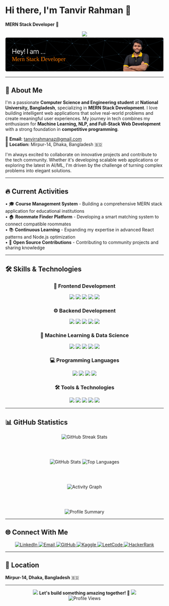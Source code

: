 # Hi there, I'm Tanvir Rahman 👋
**MERN Stack Developer** 🚀
    
<!-- Animated text  -->
<div align="center">
  <img src="https://readme-typing-svg.demolab.com?font=Fira+Code&weight=500&size=22&pause=1000&color=F7A80D&center=true&vCenter=true&width=600&lines=Welcome+to+my+GitHub+profile!;MERN+Stack+Developer;Building+amazing+web+applications!;Always+learning+and+coding!">
</div>   

<img src="https://github.com/tanvirrahmanaz/tanvirrahmanaz/blob/main/github-header-image%20(2).png">

--- 
  
## 🚀 About Me

I'm a passionate **Computer Science and Engineering student** at **National University, Bangladesh**, specializing in **MERN Stack Development**. I love building intelligent web applications that solve real-world problems and create meaningful user experiences. My journey in tech combines my enthusiasm for **Machine Learning, NLP, and Full-Stack Web Development** with a strong foundation in **competitive programming**.

📧 **Email:** tanvirrahmanaz@gmail.com  
📍 **Location:** Mirpur-14, Dhaka, Bangladesh 🇧🇩

I'm always excited to collaborate on innovative projects and contribute to the tech community. Whether it's developing scalable web applications or exploring the latest in AI/ML, I'm driven by the challenge of turning complex problems into elegant solutions.

---

## 🔥 Current Activities

• 🎓 **Course Management System** - Building a comprehensive MERN stack application for educational institutions  
• 🏠 **Roommate Finder Platform** - Developing a smart matching system to connect compatible roommates  
• 📚 **Continuous Learning** - Expanding my expertise in advanced React patterns and Node.js optimization  
• 🤝 **Open Source Contributions** - Contributing to community projects and sharing knowledge

---

## 🛠️ Skills & Technologies

<div align="center">

### **🎨 Frontend Development**
<p>
<img src="https://img.shields.io/badge/React-20232A?style=for-the-badge&logo=react&logoColor=61DAFB&border-radius=50px">
<img src="https://img.shields.io/badge/JavaScript-F7DF1E?style=for-the-badge&logo=javascript&logoColor=black&border-radius=50px">
<img src="https://img.shields.io/badge/HTML5-E34F26?style=for-the-badge&logo=html5&logoColor=white&border-radius=50px">
<img src="https://img.shields.io/badge/CSS3-1572B6?style=for-the-badge&logo=css3&logoColor=white&border-radius=50px">
<img src="https://img.shields.io/badge/Tailwind_CSS-38B2AC?style=for-the-badge&logo=tailwind-css&logoColor=white&border-radius=50px">
</p>

### **⚙️ Backend Development**
<p>
<img src="https://img.shields.io/badge/Node.js-43853D?style=for-the-badge&logo=node.js&logoColor=white&border-radius=50px">
<img src="https://img.shields.io/badge/Express.js-404D59?style=for-the-badge&logo=express&logoColor=white&border-radius=50px">
<img src="https://img.shields.io/badge/MongoDB-4EA94B?style=for-the-badge&logo=mongodb&logoColor=white&border-radius=50px">
<img src="https://img.shields.io/badge/Python-3776AB?style=for-the-badge&logo=python&logoColor=white&border-radius=50px">
<img src="https://img.shields.io/badge/Django-092E20?style=for-the-badge&logo=django&logoColor=white&border-radius=50px">
</p>

### **🤖 Machine Learning & Data Science**
<p>
<img src="https://img.shields.io/badge/TensorFlow-FF6F00?style=for-the-badge&logo=tensorflow&logoColor=white&border-radius=50px">
<img src="https://img.shields.io/badge/PyTorch-EE4C2C?style=for-the-badge&logo=pytorch&logoColor=white&border-radius=50px">
<img src="https://img.shields.io/badge/scikit--learn-F7931E?style=for-the-badge&logo=scikit-learn&logoColor=white&border-radius=50px">
<img src="https://img.shields.io/badge/pandas-150458?style=for-the-badge&logo=pandas&logoColor=white&border-radius=50px">
<img src="https://img.shields.io/badge/numpy-013243?style=for-the-badge&logo=numpy&logoColor=white&border-radius=50px">
</p>

### **💻 Programming Languages**
<p>
<img src="https://img.shields.io/badge/C-00599C?style=for-the-badge&logo=c&logoColor=white&border-radius=50px">
<img src="https://img.shields.io/badge/C++-00599C?style=for-the-badge&logo=c%2B%2B&logoColor=white&border-radius=50px">
<img src="https://img.shields.io/badge/Python-3776AB?style=for-the-badge&logo=python&logoColor=white&border-radius=50px">
<img src="https://img.shields.io/badge/JavaScript-F7DF1E?style=for-the-badge&logo=javascript&logoColor=black&border-radius=50px">
</p>

### **🛠️ Tools & Technologies**
<p>
<img src="https://img.shields.io/badge/Git-F05032?style=for-the-badge&logo=git&logoColor=white&border-radius=50px">
<img src="https://img.shields.io/badge/Docker-2496ED?style=for-the-badge&logo=docker&logoColor=white&border-radius=50px">
<img src="https://img.shields.io/badge/Linux-FCC624?style=for-the-badge&logo=linux&logoColor=black&border-radius=50px">
<img src="https://img.shields.io/badge/VS_Code-007ACC?style=for-the-badge&logo=visual-studio-code&logoColor=white&border-radius=50px">
<img src="https://img.shields.io/badge/Postman-FF6C37?style=for-the-badge&logo=postman&logoColor=white&border-radius=50px">
</p>

</div>

---

## 📊 GitHub Statistics

<div align="center">
  
  <!-- GitHub Streak Stats -->
  <img src="https://github-readme-streak-stats-pi-azure.vercel.app?user=tanvirrahmanaz&theme=radical&hide_border=true&border_radius=20" alt="GitHub Streak Stats" />

  <br><br>
  
  <!-- GitHub Stats and Top Languages side by side -->
  <img src="https://github-readme-stats.vercel.app/api?username=tanvirrahmanaz&show_icons=true&theme=radical&hide_border=true&border_radius=20&count_private=true" alt="GitHub Stats" width="48%" />
  <img src="https://github-readme-stats.vercel.app/api/top-langs?username=tanvirrahmanaz&layout=compact&theme=radical&hide_border=true&border_radius=20" alt="Top Languages" width="48%" />

  <br><br>
  
  <!-- Activity Graph -->
  <img src="https://github-readme-activity-graph.vercel.app/graph?username=tanvirrahmanaz&theme=radical&hide_border=true&border_radius=20" alt="Activity Graph" />

  <br><br>
  
  <!-- Profile Summary -->
  <img src="https://github-profile-summary-cards.vercel.app/api/cards/profile-details?username=tanvirrahmanaz&theme=radical&border_radius=20" alt="Profile Summary" />

</div>

---

## 🌐 Connect With Me

<div align="center">
  <a href="https://linkedin.com/in/tanvirrahmanaz" target="_blank">
    <img src="https://img.shields.io/badge/LinkedIn-0077B5?style=for-the-badge&logo=linkedin&logoColor=white&border-radius=20px" alt="LinkedIn" />
  </a>
  <a href="mailto:tanvirrahmanaz@gmail.com" target="_blank">
    <img src="https://img.shields.io/badge/Gmail-D14836?style=for-the-badge&logo=gmail&logoColor=white&border-radius=20px" alt="Email" />
  </a>
  <a href="https://github.com/tanvirrahmanaz" target="_blank">
    <img src="https://img.shields.io/badge/GitHub-100000?style=for-the-badge&logo=github&logoColor=white&border-radius=20px" alt="GitHub" />
  </a>
  <a href="https://kaggle.com/tanvirrahmanaz" target="_blank">
    <img src="https://img.shields.io/badge/Kaggle-20BEFF?style=for-the-badge&logo=kaggle&logoColor=white&border-radius=20px" alt="Kaggle" />
  </a>
  <a href="https://www.leetcode.com/tanvirrahmanaz" target="_blank">
    <img src="https://img.shields.io/badge/LeetCode-FFA116?style=for-the-badge&logo=leetcode&logoColor=black&border-radius=20px" alt="LeetCode" />
  </a>
  <a href="https://www.hackerrank.com/tanvirrahmanaz" target="_blank">
    <img src="https://img.shields.io/badge/HackerRank-2EC866?style=for-the-badge&logo=hackerrank&logoColor=white&border-radius=20px" alt="HackerRank" />
  </a>
</div>

---

## 📍 Location
**Mirpur-14, Dhaka, Bangladesh** 🇧🇩

---

<div align="center">
  <img src="https://media.giphy.com/media/jpVnC65DmYeyRL4LHS/giphy.gif" width="50">
  <strong>Let's build something amazing together! 🚀</strong>
  <img src="https://media.giphy.com/media/jpVnC65DmYeyRL4LHS/giphy.gif" width="50">
</div>

<div align="center">
  <img src="https://komarev.com/ghpvc/?username=tanvirrahmanaz&label=Profile%20views&color=0e75b6&style=for-the-badge" alt="Profile Views" />
</div>
